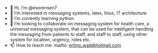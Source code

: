 - 👋 Hi, I’m @esorensen7
- 👀 I’m interested in messaging systems, latex, linux, IT architecture
- 🌱 I’m currently learning python
- 💞️ I’m looking to collaborate on messaging system for health care, a universal messaging system, that can be used for intelligent handling the messaging
from patients to staff, and staff to staff, using other system for location, urgency, roles etc.
- 📫 How to reach me: mailto: erling_wad@hotmail.com

<!---
esorensen7/esorensen7 is a ✨ special ✨ repository because its `README.md` (this file) appears on your GitHub profile.
You can click the Preview link to take a look at your changes.
--->
